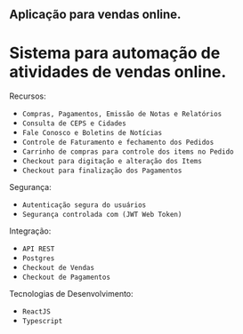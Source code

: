 ## Aplicação para vendas online.
# Sistema para automação de atividades de vendas online.

Recursos:
- `Compras, Pagamentos, Emissão de Notas e Relatórios`
- `Consulta de CEPS e Cidades`
- `Fale Conosco e Boletins de Notícias`
- `Controle de Faturamento e fechamento dos Pedidos`
- `Carrinho de compras para controle dos items no Pedido`
- `Checkout para digitação e alteração dos Items`
- `Checkout para finalização dos Pagamentos`

Segurança:
- `Autenticação segura do usuários`
- `Segurança controlada com (JWT Web Token)`

Integração:
- `API REST`
- `Postgres`
- `Checkout de Vendas`
- `Checkout de Pagamentos`

Tecnologias de Desenvolvimento:
- `ReactJS`
- `Typescript`

